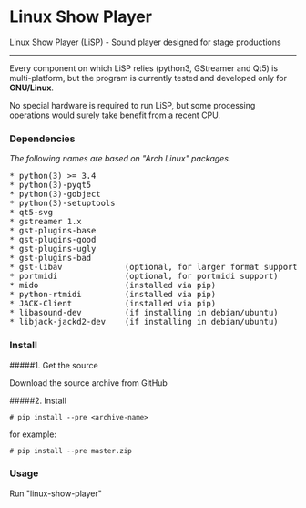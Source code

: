 # Linux Show Player
Linux Show Player (LiSP) - Sound player designed for stage productions

---

Every component on which LiSP relies (python3, GStreamer and Qt5) is multi-platform, but the program is currently tested and developed only for **GNU/Linux**.

No special hardware is required to run LiSP, but some processing operations would surely take benefit from a recent CPU.

### Dependencies

*The following names are based on "Arch Linux" packages.*
<pre>
* python(3) >= 3.4
* python(3)-pyqt5
* python(3)-gobject
* python(3)-setuptools
* qt5-svg
* gstreamer 1.x
* gst-plugins-base
* gst-plugins-good
* gst-plugins-ugly
* gst-plugins-bad
* gst-libav				(optional, for larger format support)
* portmidi				(optional, for portmidi support)
* mido					(installed via pip)
* python-rtmidi			(installed via pip)
* JACK-Client           (installed via pip)
* libasound-dev			(if installing in debian/ubuntu)
* libjack-jackd2-dev	(if installing in debian/ubuntu)
</pre>

### Install
  
#####1. Get the source

Download the source archive from GitHub

#####2. Install

	# pip install --pre <archive-name>

for example:
	
	# pip install --pre master.zip

### Usage

Run "linux-show-player"
		